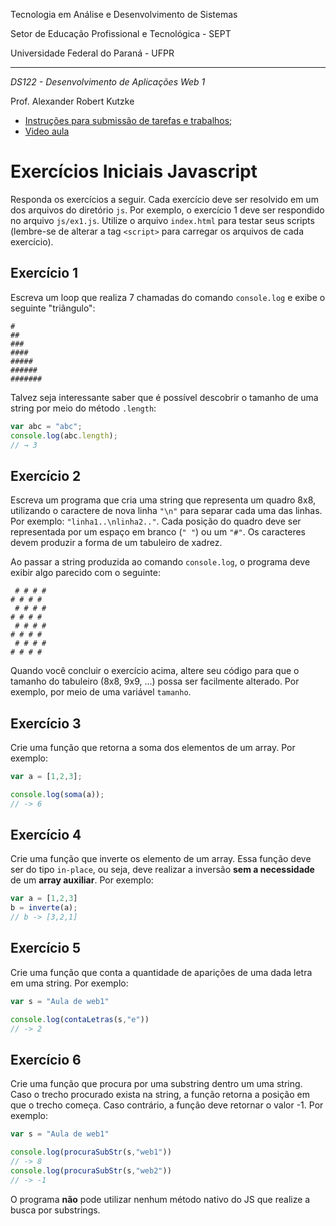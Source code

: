 Tecnologia em Análise e Desenvolvimento de Sistemas

Setor de Educação Profissional e Tecnológica - SEPT

Universidade Federal do Paraná - UFPR

---

*DS122 - Desenvolvimento de Aplicações Web 1*

Prof. Alexander Robert Kutzke

- [Instruções para submissão de tarefas e trabalhos](https://gitlab.tadsufpr.net.br/ds122-alexkutzke/material/blob/master/instrucoes_submissao_tarefas_e_trabalhos.md);
- [Video aula](https://www.youtube.com/watch?v=d6ZTnQNhoCo)

# Exercícios Iniciais Javascript

Responda os exercícios a seguir. Cada exercício deve ser resolvido em um dos
arquivos do diretório `js`. Por exemplo, o exercício 1 deve ser respondido
no arquivo `js/ex1.js`. Utilize o arquivo `index.html` para testar seus scripts
(lembre-se de alterar a tag `<script>` para carregar os arquivos de cada exercício).

## Exercício 1

Escreva um loop que realiza 7 chamadas do comando `console.log` e exibe o seguinte
"triângulo":

```
#
##
###
####
#####
######
#######
```

Talvez seja interessante saber que é possível descobrir o tamanho de uma string
por meio do método `.length`:

```js
var abc = "abc";
console.log(abc.length);
// → 3
```

## Exercício 2

Escreva um programa que cria uma string que representa um quadro 8x8, utilizando
o caractere de nova linha `"\n"` para separar cada uma das linhas. Por exemplo:
`"linha1..\nlinha2.."`. Cada posição do quadro deve ser representada por um espaço
em branco (`" "`) ou um `"#"`. Os caracteres devem produzir a forma de um tabuleiro
de xadrez.

Ao passar a string produzida ao comando `console.log`, o programa deve exibir
algo parecido com o seguinte:

```
 # # # #
# # # #
 # # # #
# # # #
 # # # #
# # # #
 # # # #
# # # #
```

Quando você concluir o exercício acima, altere seu código para que o tamanho
do tabuleiro (8x8, 9x9, ...) possa ser facilmente alterado. Por exemplo, por meio
de uma variável `tamanho`.

## Exercício 3

Crie uma função que retorna a soma dos elementos de um array. Por exemplo:

```js
var a = [1,2,3];

console.log(soma(a));
// -> 6
```

## Exercício 4

Crie uma função que inverte os elemento de um array. Essa função deve ser do
tipo `in-place`, ou seja, deve realizar a inversão **sem a necessidade** de um
**array auxiliar**. Por exemplo:

```js
var a = [1,2,3]
b = inverte(a);
// b -> [3,2,1]
```

## Exercício 5

Crie uma função que conta a quantidade de aparições de uma dada letra em uma string.
Por exemplo:

```js
var s = "Aula de web1"

console.log(contaLetras(s,"e"))
// -> 2
```

## Exercício 6

Crie uma função que procura por uma substring dentro um uma string. Caso o trecho
procurado exista na string, a função retorna a posição em que o trecho começa.
Caso contrário, a função deve retornar o valor -1.
Por exemplo:

```js
var s = "Aula de web1"

console.log(procuraSubStr(s,"web1"))
// -> 8
console.log(procuraSubStr(s,"web2"))
// -> -1
```

O programa **não** pode utilizar nenhum método nativo do JS que realize a busca por
substrings.
